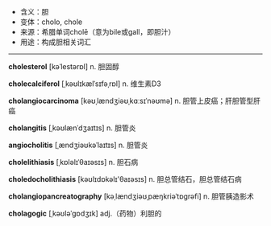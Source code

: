 - <span class="definition">含义：胆</span>
- <span class="definition">变体：cholo, chole</span>
- <span class="definition">来源：希腊单词cholē（意为bile或gall，即胆汁）</span>
- <span class="definition">用途：构成胆相关词汇</span>


---


<span class="vocabulary">**cholesterol**</span> [kəˈlestərɒl] n. 胆固醇

<span class="vocabulary">**cholecalciferol**</span> [ˌkəʊlɪkælˈsɪfəˌrɒl] n. 维生素D3

<span class="vocabulary">**cholangiocarcinoma**</span> [kəʊˌlændʒiəʊˌkɑːsɪˈnəʊmə] n. 胆管上皮癌；肝胆管型肝癌

<span class="vocabulary">**cholangitis**</span> [ˌkəʊlænˈdʒaɪtɪs] n. 胆管炎

<span class="vocabulary">**angiocholitis**</span> [ˌændʒiəʊkəˈlaɪtɪs] n. 胆管炎

<span class="vocabulary">**cholelithiasis**</span> [ˌkɒləlɪˈθaɪəsɪs] n. 胆石病

<span class="vocabulary">**choledocholithiasis**</span> [kəʊlɪdɒkəlɪ'θaɪəsɪs] n. 胆总管结石，胆总管结石病

<span class="vocabulary">**cholangiopancreatography**</span> [kəˌlændʒiəʊˌpæŋkriəˈtɒɡrəfi] n. 胆管胰造影术

<span class="vocabulary">**cholagogic**</span> [ˌkəʊləˈgɒdʒɪk] adj.（药物）利胆的

